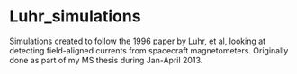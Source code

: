 # Luhr_simulations
Simulations created to follow the 1996 paper by Luhr, et al, looking at detecting field-aligned currents from spacecraft magnetometers. Originally done as part of my MS thesis during Jan-April 2013.
